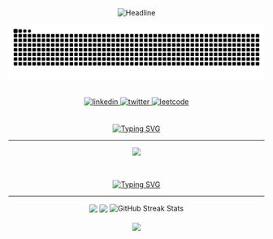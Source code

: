 <div align="center">
    <img src="https://readme-typing-svg.herokuapp.com?color=6FDA44&size=32&center=true&vCenter=true&width=600&height=50&duration=3000&pause=1000&lines=Hi+there+I'm+Yasin+%F0%9F%91%8B;Information+Science+Student;Passionate+Programmer;Problem+Solver;Freelancer;Open-Source+Enthusiast" alt="Headline" />
</div>

<p align = "center">
	<picture>
  	<source media="(prefers-color-scheme: dark)" srcset="https://github.com/YasinzHyper/YasinzHyper/blob/output/github-contribution-grid-snake-dark.svg">
  	<img alt="Snake Game" src="https://github.com/YasinzHyper/YasinzHyper/blob/output/github-contribution-grid-snake.svg">
	</picture>
</p>

<br/>

<div align="center">
  <a href="https://linkedin.com/in/mohammed-yasin-zuhayr-249158157" target="_blank">
    <img src=https://img.shields.io/badge/linkedin-%2300acee.svg?color=405DE6&style=for-the-badge&logo=linkedin&logoColor=white alt=linkedin style="margin-bottom: 5px;" />
  </a>
  <a href="https://x.com/yasin_who" target="_blank">
    <img src=https://img.shields.io/badge/twitter-%2300acee.svg?color=222222&style=for-the-badge&logo=x&logoColor=blsck alt=twitter style="margin-bottom: 5px;" />
  </a>
  <a href="https://leetcode.com/zulfiyasser" target="_blank">
    <img src=https://img.shields.io/badge/leetcode-%2300acee.svg?color=ff9a00&style=for-the-badge&logo=leetcode&logoColor=black alt=leetcode style="margin-bottom: 5px;" />
  </a>
</div>
<br />
<!-- Skill  Icons -->

<p align="center">
  <a href="https://git.io/typing-svg" ><img src="https://readme-typing-svg.herokuapp.com?font=Fira+Code&weight=500&size=24&duration=1000&pause=3000&color=6FDA44&center=true&vCenter=true&random=false&width=435&lines=Skills+and+Technologies" alt="Typing SVG" /></a>	
 <hr>	
<!--   <img src="https://i.imgur.com/dBaSKWF.gif" height="20" width="80%"> -->
</p>
<p align="center">
  <a href="https://skillicons.dev">
    <img src="https://skillicons.dev/icons?i=java,c,js,cpp,dart,py,html,css,jquery,bootstrap,sass,postman,figma,flutter,firebase,react,vite,mongodb,express,nodejs,npm,tensorflow,prisma,postgres,mysql,heroku,vercel,gcp,vscode,eclipse,git,github,bash,windows,ubuntu,vim&perline=12" />
  </a>
</p>

<br />
<!-- Stats -->

<p align="center">
  <a href="https://git.io/typing-svg"><img src="https://readme-typing-svg.herokuapp.com?font=Fira+Code&weight=500&size=24&duration=1000&pause=3000&color=6FDA44&center=true&vCenter=true&random=false&width=435&lines=My+GitHub+Stats" alt="Typing SVG" /> 
  </a>		
  <hr>
<!--   <img src="https://i.imgur.com/dBaSKWF.gif" height="20" width="80%"> -->
</p>
<div align="center">
  <img height=200 align="center" src="https://github-readme-stats.vercel.app/api?username=yasinzhyper&show_icons=true&theme=highcontrast&icon_color=FFFFFF&text_color=FFFFFF&title_color=FFFFFF&bg_color=90deg,020344,28B8D5&line_height=28&rank_icon=github"/>
  <img height=200 align="center" src="https://github-readme-stats.vercel.app/api/top-langs/?username=yasinzhyper&layout=donut&icon_color=FFFFFF&text_color=FFFFFF&title_color=FFFFFF&bg_color=90deg,020344,28B8D5"/>	
  <img align="center" src="https://github-readme-streak-stats.herokuapp.com/?user=yasinzhyper&theme=dark&date_format=j%20M%5B%20Y%5D&background=0,020344,28B8D5&currStreakLabel=ff9a00&fire=ff5a00&ring=ff9a00&card_width=425" alt="GitHub Streak Stats" height="200" />
  
</div>
<br/>
<div align="center">
  <a href="https://quira.sh?utm_source=widgets&utm_campaign=YasinzHyper">	
    <img height=350 align="center" src="https://stats.quira.sh/YasinzHyper/languages-over-time?theme=dark"/>
  </a>	  
  <!-- <img height=350 align="center" src="https://stats.quira.sh/YasinzHyper/github?theme=dark"/> -->
	
</div>
